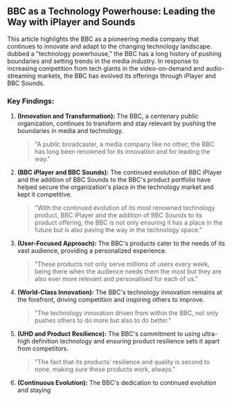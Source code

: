  ## BBC as a Technology Powerhouse: Leading the Way with iPlayer and Sounds

This article highlights the BBC as a pioneering media company that continues to innovate and adapt to the changing technology landscape. dubbed a "technology powerhouse," the BBC has a long history of pushing boundaries and setting trends in the media industry. In response to increasing competition from tech giants in the video-on-demand and audio-streaming markets, the BBC has evolved its offerings through iPlayer and BBC Sounds.

### Key Findings:

1. **(Innovation and Transformation):** The BBC, a centenary public organization, continues to transform and stay relevant by pushing the boundaries in media and technology.
   > "A public broadcaster, a media company like no other; the BBC has long been renowned for its innovation and for leading the way."
   
2. **(BBC iPlayer and BBC Sounds):** The continued evolution of BBC iPlayer and the addition of BBC Sounds to the BBC's product portfolio have helped secure the organization's place in the technology market and kept it competitive.
   > "With the continued evolution of its most renowned technology product, BBC iPlayer and the addition of BBC Sounds to its product offering, the BBC is not only ensuring it has a place in the future but is also paving the way in the technology space."

3. **(User-Focused Approach):** The BBC's products cater to the needs of its vast audience, providing a personalized experience.
   > "These products not only serve millions of users every week, being there when the audience needs them the most but they are also ever more relevant and personalised for each of us."

4. **(World-Class Innovation):** The BBC's technology innovation remains at the forefront, driving competition and inspiring others to improve.
   > "The technology innovation driven from within the BBC, not only pushes others to do more but also to do better."

5. **(UHD and Product Resilience):** The BBC's commitment to using ultra-high definition technology and ensuring product resilience sets it apart from competitors.
   > "The fact that its products’ resilience and quality is second to none, making sure these products work, always."

6. **(Continuous Evolution):** The BBC's dedication to continued evolution and staying